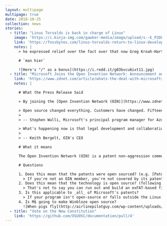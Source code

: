 ```yaml
---
layout: multipage
multipage: true
date: 2018-10-25
collection: news
stories:
  - title: "Linus Torvalds is back in charge of Linux"
    image: 'https://i.kinja-img.com/gawker-media/image/upload/s--E_P2DLf7--/c_scale,f_auto,fl_progressive,q_80,w_800/z7siiqoicf89evkmrgn0.jpg'
    link: 'https://fossbytes.com/linus-torvalds-return-to-linux-development/'
    notes: |
      > he expressed relief over the fact over that now Greg Kroah-Hartman also has the write rights to the kernel tree. [...] In the future, he also plans to add another maintainer.

      # `man hier`

      ![Here's "/" as a bonus](https://i.redd.it/g03bvcu6ixt11.jpg)
  - title: "Microsoft Joins the Open Invention Network: Announcement and Responses"
    link: 'https://www.zdnet.com/article/whats-the-deal-with-microsofts-open-source-friendly-patents/'
    notes: |

      # What the Press Release Said

      > By joining the [Open Invention Network (OIN)](https://www.zdnet.com/article/microsoft-open-sources-its-entire-patent-portfolio/), Microsoft is offering its entire patent portfolio to the open-source patent consortium's members.

      > Open source changed everything. Customers have changed. Fifteen years ago, a CIO would have said, 'we have no open source, they would have been wrong, but that's what they thought.' Now, CIOs know open source's essential[...] Microsoft has always been a company by, of, and for developers. At this point in history, developers love open source
      >
      > -- Stephen Walli, Microsoft's principal program manager for Azure

      > What's happening now is that legal development and collaboration are catching up with technical development and collaboration. They're now happening in parallel.
      >
      > -- Keith Bergelt, OIN's CEO

      # What it means

      The Open Invention Network (OIN) is a patent non-aggression community that supports freedom of action in Linux as a key element of open source software. OIN acquires patents and licenses them **royalty-free** _to its community members_ who, in turn, agree not to assert their own patents against Linux and Linux-related systems and applications. ([Wikipedia](https://en.wikipedia.org/wiki/Open_Invention_Network), emphasis mine)

      # Questions

      1. Does this mean that the patents were open sourced? (e.g. [Patentleft](https://en.wikipedia.org/wiki/Patentleft))
        > If you're not an OIN member, you're not covered by its patent-protection pool.
      2. Does this mean that the technology is open source? (following the four freedoms)?
        > That's not to say you can run out and build an exFAT-based file system for your USB-drive tomorrow with no consequences. Only OIN members have a non-aggression pact with Microsoft. If you're not a member of the OIN, you still must license exFAT from Microsoft.
      3. Is this applicable to _all_ of Microsoft's patents?
        > If your program isn't open-source or falls outside the Linux System definition, you're not covered.
      4. Is M$ going to make Winbloze open source?
        ![When pigs fly](http://airlinepilotguy.com/wp-content/uploads/2014/12/pig-flying.png)
  - title: "Vote on the New Constitution"
    link: 'https://github.com/OSUOSC/documentation/pull/4'
---
```

